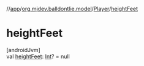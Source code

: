//[app](../../../index.md)/[org.mjdev.balldontlie.model](../index.md)/[Player](index.md)/[heightFeet](height-feet.md)

# heightFeet

[androidJvm]\
val [heightFeet](height-feet.md): [Int](https://kotlinlang.org/api/latest/jvm/stdlib/kotlin/-int/index.html)? = null
